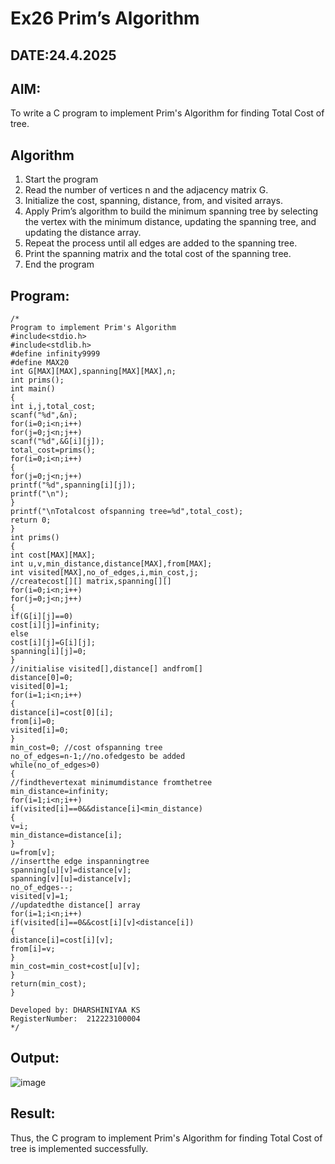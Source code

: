 # Ex26 Prim’s Algorithm
## DATE:24.4.2025
## AIM:
To write a C program to implement Prim's Algorithm for finding Total Cost of tree.

## Algorithm
1. Start the program
2. Read the number of vertices n and the adjacency matrix G.
3. Initialize the cost, spanning, distance, from, and visited arrays.
4. Apply Prim’s algorithm to build the minimum spanning tree by selecting the vertex with the
minimum distance, updating the spanning tree, and updating the distance array.
5. Repeat the process until all edges are added to the spanning tree.
6. Print the spanning matrix and the total cost of the spanning tree.
7. End the program

## Program:
```
/*
Program to implement Prim's Algorithm
#include<stdio.h>
#include<stdlib.h>
#define infinity9999
#define MAX20
int G[MAX][MAX],spanning[MAX][MAX],n;
int prims();
int main()
{
int i,j,total_cost;
scanf("%d",&n);
for(i=0;i<n;i++)
for(j=0;j<n;j++)
scanf("%d",&G[i][j]);
total_cost=prims();
for(i=0;i<n;i++)
{
for(j=0;j<n;j++)
printf("%d",spanning[i][j]);
printf("\n");
}
printf("\nTotalcost ofspanning tree=%d",total_cost);
return 0;
}
int prims()
{
int cost[MAX][MAX];
int u,v,min_distance,distance[MAX],from[MAX];
int visited[MAX],no_of_edges,i,min_cost,j;
//createcost[][] matrix,spanning[][]
for(i=0;i<n;i++)
for(j=0;j<n;j++)
{
if(G[i][j]==0)
cost[i][j]=infinity;
else
cost[i][j]=G[i][j];
spanning[i][j]=0;
}
//initialise visited[],distance[] andfrom[]
distance[0]=0;
visited[0]=1;
for(i=1;i<n;i++)
{
distance[i]=cost[0][i];
from[i]=0;
visited[i]=0;
}
min_cost=0; //cost ofspanning tree
no_of_edges=n-1;//no.ofedgesto be added
while(no_of_edges>0)
{
//findthevertexat minimumdistance fromthetree
min_distance=infinity;
for(i=1;i<n;i++)
if(visited[i]==0&&distance[i]<min_distance)
{
v=i;
min_distance=distance[i];
}
u=from[v];
//insertthe edge inspanningtree
spanning[u][v]=distance[v];
spanning[v][u]=distance[v];
no_of_edges--;
visited[v]=1;
//updatedthe distance[] array
for(i=1;i<n;i++)
if(visited[i]==0&&cost[i][v]<distance[i])
{
distance[i]=cost[i][v];
from[i]=v;
}
min_cost=min_cost+cost[u][v];
}
return(min_cost);
}

Developed by: DHARSHINIYAA KS
RegisterNumber:  212223100004
*/
```

## Output:

![image](https://github.com/user-attachments/assets/6c03bbdc-fe55-4e20-b917-3dc1e98c807a)


## Result:
Thus, the C program to implement Prim's Algorithm for finding Total Cost of tree is implemented successfully.
